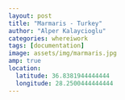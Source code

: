 ```yaml
---
layout: post
title: "Marmaris - Turkey"
author: "Alper Kalaycioglu"
categories: whereiwork
tags: [documentation]
image: assets/img/marmaris.jpg
amp: true
location:
  latitude: 36.8381944444444
  longitude: 28.2500444444444
---
```

